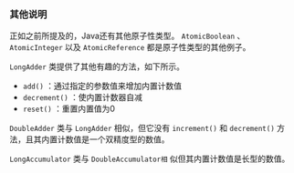### 其他说明

正如之前所提及的，Java还有其他原子性类型。 `AtomicBoolean` 、 `AtomicInteger` 以及 `AtomicReference` 都是原子性类型的其他例子。

`LongAdder` 类提供了其他有趣的方法，如下所示。

+ `add()` ：通过指定的参数值来增加内置计数值
+ `decrement()` ：使内置计数器自减
+ `reset()` ：重置内置值为0

`DoubleAdder` 类与 `LongAdder` 相似，但它没有 `increment()` 和 `decrement()` 方法，且其内置计数值是一个双精度型的数值。

`LongAccumulator` 类与 `DoubleAccumulator相` 似但其内置计数值是长型的数值。


